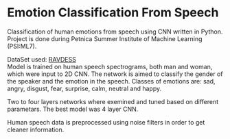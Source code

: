 # Emotion Classification From Speech

Classification of human emotions from speech using CNN written in Python. \
Project is done during Petnica Summer Institute of Machine Learning (PSI:ML7).

DataSet used: [RAVDESS](https://www.kaggle.com/uwrfkaggler/ravdess-emotional-speech-audio) \
Model is trained on human speech spectrograms, both man and woman, which were input to 2D CNN. The network is aimed to classify the gender of the speaker and the emotion in the speech. Classes of emotions are: sad, angry, disgust, fear, surprise, calm, neutral and happy. 

Two to four layers networks where exemined and tuned based on different parametars. The best model was 4 layer CNN.

Human speech data is preprocessed using noise filters in order to get cleaner information.
